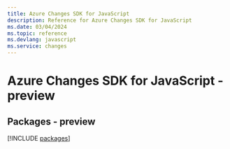 ```yaml
---
title: Azure Changes SDK for JavaScript
description: Reference for Azure Changes SDK for JavaScript
ms.date: 03/04/2024
ms.topic: reference
ms.devlang: javascript
ms.service: changes
---
```

# Azure Changes SDK for JavaScript - preview
## Packages - preview
[!INCLUDE [packages](changes-index.md)]